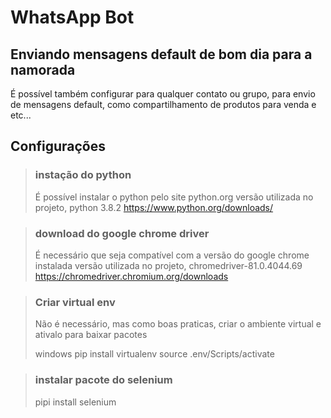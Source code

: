 # WhatsApp Bot
 
##  Enviando mensagens default de bom dia para a namorada
É possível também configurar para qualquer contato ou grupo, para envio de mensagens default, como compartilhamento de produtos para venda e etc...

##  Configurações
>###  instação do python
>É possível instalar o python pelo site python.org
>   versão utilizada no projeto, python 3.8.2
>   https://www.python.org/downloads/
>

>###  download do google chrome driver
>É necessário que seja compatível com a versão do google chrome instalada
>   versão utilizada no projeto, chromedriver-81.0.4044.69
>   https://chromedriver.chromium.org/downloads
>

>###  Criar virtual env
>Não é necessário, mas como boas praticas, criar o ambiente virtual e ativalo para baixar pacotes
>
>windows
>   pip install virtualenv
>   source .env/Scripts/activate
>

>###  instalar pacote do selenium
>   
>   pipi install selenium
>


